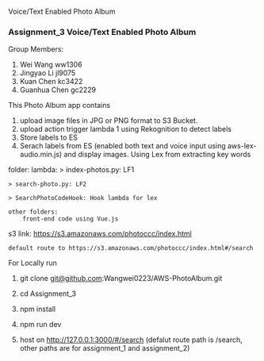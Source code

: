 Voice/Text Enabled Photo Album

### Assignment_3 Voice/Text Enabled Photo Album

Group Members:

1. Wei Wang    ww1306
2. Jingyao Li  jl9075
3. Kuan Chen   kc3422
4. Guanhua Chen gc2229

This Photo Album app contains
1. upload image files in JPG or PNG format to S3 Bucket.
2. upload action trigger lambda 1 using Rekognition to detect labels
3. Store labels to ES
4. Serach labels from ES (enabled both text and voice input using aws-lex-audio.min.js) and display images. Using Lex from extracting key words

folder:
    lambda:
    > index-photos.py: LF1
        
    > search-photo.py: LF2
        
    > SearchPhotoCodeHook: Hook lambda for lex

    other folders:
        front-end code using Vue.js

s3 link:
    https://s3.amazonaws.com/photoccc/index.html

    default route to https://s3.amazonaws.com/photoccc/index.html#/search

For Locally run
1. git clone git@github.com:Wangwei0223/AWS-PhotoAlbum.git

2. cd Assignment_3

3. npm install

4. npm run dev

5. host on http://127.0.0.1:3000/#/search (defalut route path is /search, other paths are for assignment_1 and assignment_2)





